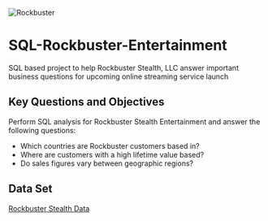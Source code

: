 ![Rockbuster](https://user-images.githubusercontent.com/126289708/221296231-5b2e5c66-3bee-4785-8c89-fc63f1eff5c9.jpg)

# SQL-Rockbuster-Entertainment
SQL based project to help Rockbuster Stealth, LLC answer important business questions for upcoming online streaming service launch 

## Key Questions and Objectives 
Perform SQL analysis for Rockbuster Stealth Entertainment and answer the following questions: 
- Which countries are Rockbuster customers based in?
- Where are customers with a high lifetime value based?
- Do sales figures vary between geographic regions?

## Data Set 
[Rockbuster Stealth Data](http://www.postgresqltutorial.com/wp-content/uploads/2019/05/dvdrental.zip) 
